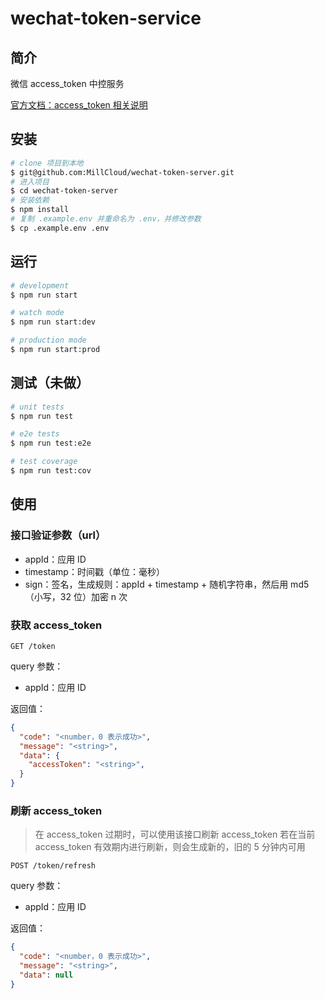 # wechat-token-service

## 简介

微信 access_token 中控服务

[官方文档：access_token 相关说明](https://developers.weixin.qq.com/miniprogram/dev/api-backend/open-api/access-token/auth.getAccessToken.html)

## 安装

```bash
# clone 项目到本地
$ git@github.com:MillCloud/wechat-token-server.git
# 进入项目
$ cd wechat-token-server
# 安装依赖
$ npm install
# 复制 .example.env 并重命名为 .env，并修改参数
$ cp .example.env .env
```

## 运行

```bash
# development
$ npm run start

# watch mode
$ npm run start:dev

# production mode
$ npm run start:prod
```

## 测试（未做）

```bash
# unit tests
$ npm run test

# e2e tests
$ npm run test:e2e

# test coverage
$ npm run test:cov
```

## 使用

### 接口验证参数（url）

- appId：应用 ID
- timestamp：时间戳（单位：毫秒）
- sign：签名，生成规则：appId + timestamp + 随机字符串，然后用 md5（小写，32 位）加密 n 次

### 获取 access_token

`GET /token`

query 参数：

- appId：应用 ID

返回值：

```json
{
  "code": "<number，0 表示成功>",
  "message": "<string>",
  "data": {
    "accessToken": "<string>",
  }
}
```

### 刷新 access_token

> 在 access_token 过期时，可以使用该接口刷新 access_token
> 若在当前 access_token 有效期内进行刷新，则会生成新的，旧的 5 分钟内可用

`POST /token/refresh`

query 参数：

- appId：应用 ID

返回值：

```json
{
  "code": "<number，0 表示成功>",
  "message": "<string>",
  "data": null
}
```
